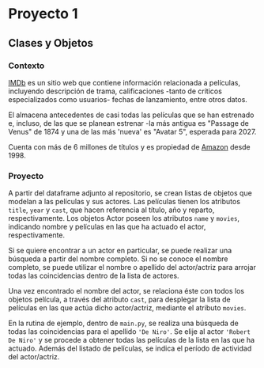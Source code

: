 # Proyecto 1

## Clases y Objetos

### Contexto

[IMDb](https://www.imdb.com/) es un sitio web que contiene información relacionada a películas, incluyendo descripción de trama, calificaciones -tanto de críticos especializados como usuarios- fechas de lanzamiento, entre otros datos.

El almacena antecedentes de casi todas las películas que se han estrenado e, incluso, de las que se planean estrenar -la más antigua es "Passage de Venus" de 1874 y una de las más 'nueva' es "Avatar 5", esperada para 2027.

Cuenta con más de 6 millones de títulos y es propiedad de [Amazon](https://www.amazon.com/) desde 1998.

### Proyecto

A partir del dataframe adjunto al repositorio, se crean listas de objetos que modelan a las películas y sus actores. Las películas tienen los atributos `title`, `year` y `cast`, que hacen referencia al título, año y reparto, respectivamente. Los objetos Actor poseen los atributos `name` y `movies`, indicando nombre y películas en las que ha actuado el actor, respectivamente.

Si se quiere encontrar a un actor en particular, se puede realizar una búsqueda a partir del nombre completo. Si no se conoce el nombre completo, se puede utilizar el nombre o apellido del actor/actriz para arrojar todas las coincidencias dentro de la lista de actores.

Una vez encontrado el nombre del actor, se relaciona éste con todos los objetos película, a través del atributo `cast`, para desplegar la lista de películas en las que actúa dicho actor/actriz, mediante el atributo `movies`.

En la rutina de ejemplo, dentro de `main.py`, se realiza una búsqueda de todas las coincidencias para el apellido `'De Niro'`. Se elije al actor `'Robert De Niro'` y se procede a obtener todas las películas de la lista en las que ha actuado. Además del listado de películas, se indica el período de actividad del actor/actriz.